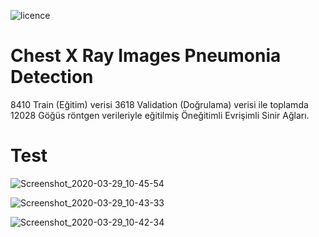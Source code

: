 
![licence](https://img.shields.io/badge/Licence-Keras-red)

# Chest X Ray Images Pneumonia Detection

8410 Train (Eğitim) verisi 3618 Validation (Doğrulama) verisi ile toplamda 12028 Göğüs röntgen verileriyle eğitilmiş Öneğitimli Evrişimli Sinir Ağları.

# Test

![Screenshot_2020-03-29_10-45-54](https://user-images.githubusercontent.com/54184905/77843966-ca432b00-71aa-11ea-86d1-38cd9e108b54.png)

![Screenshot_2020-03-29_10-43-33](https://user-images.githubusercontent.com/54184905/77843968-cadbc180-71aa-11ea-8f49-2fb4f841c27c.png)

![Screenshot_2020-03-29_10-42-34](https://user-images.githubusercontent.com/54184905/77843969-cb745800-71aa-11ea-8656-14e6eeb986b7.png)

